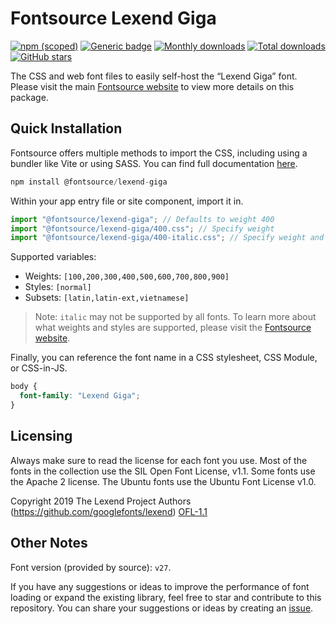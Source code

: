 # Fontsource Lexend Giga

[![npm (scoped)](https://img.shields.io/npm/v/@fontsource/lexend-giga?color=brightgreen)](https://www.npmjs.com/package/@fontsource/lexend-giga) [![Generic badge](https://img.shields.io/badge/fontsource-passing-brightgreen)](https://github.com/fontsource/fontsource) [![Monthly downloads](https://badgen.net/npm/dm/@fontsource/lexend-giga)](https://github.com/fontsource/fontsource) [![Total downloads](https://badgen.net/npm/dt/@fontsource/lexend-giga)](https://github.com/fontsource/fontsource) [![GitHub stars](https://img.shields.io/github/stars/fontsource/fontsource.svg?style=social&label=Star)](https://github.com/fontsource/fontsource/stargazers)

The CSS and web font files to easily self-host the “Lexend Giga” font. Please visit the main [Fontsource website](https://fontsource.org/fonts/lexend-giga) to view more details on this package.

## Quick Installation

Fontsource offers multiple methods to import the CSS, including using a bundler like Vite or using SASS. You can find full documentation [here](https://fontsource.org/docs/getting-started/introduction).

```javascript
npm install @fontsource/lexend-giga
```

Within your app entry file or site component, import it in.

```javascript
import "@fontsource/lexend-giga"; // Defaults to weight 400
import "@fontsource/lexend-giga/400.css"; // Specify weight
import "@fontsource/lexend-giga/400-italic.css"; // Specify weight and style
```

Supported variables:
- Weights: `[100,200,300,400,500,600,700,800,900]`
- Styles: `[normal]`
- Subsets: `[latin,latin-ext,vietnamese]`

> Note: `italic` may not be supported by all fonts. To learn more about what weights and styles are supported, please visit the [Fontsource website](https://fontsource.org/fonts/lexend-giga).

Finally, you can reference the font name in a CSS stylesheet, CSS Module, or CSS-in-JS.

```css
body {
  font-family: "Lexend Giga";
}
```

## Licensing
Always make sure to read the license for each font you use. Most of the fonts in the collection use the SIL Open Font License, v1.1. Some fonts use the Apache 2 license. The Ubuntu fonts use the Ubuntu Font License v1.0.

Copyright 2019 The Lexend Project Authors (https://github.com/googlefonts/lexend)
[OFL-1.1](https://openfontlicense.org)

## Other Notes
Font version (provided by source): `v27`.

If you have any suggestions or ideas to improve the performance of font loading or expand the existing library, feel free to star and contribute to this repository. You can share your suggestions or ideas by creating an [issue](https://github.com/fontsource/fontsource/issues).